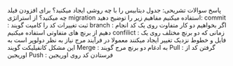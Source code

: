 پاسخ سوالات تشریحی:
جدول دیتابیس را با چه روشی ایجاد میکنید؟ برای افزودن فیلد چه میکنید؟
از استراتژی migration استفاده میکنیم
مفاهیم زیر را توضیح دهید:
commit : ثبت تغییرات کد را کامیت گویند
branch : اگر بخواهیم دو کار متفاوت روی یک کد انجام دهیم از برنچ های متفاوتی استفاده میکنیم
confilict :  زمانی که دو برنچ مختلف روی یک فایل و خطوط نزدیک تغییر ایجاد میکنند معمولا در فرآیند مرج نیاز به نظر دولوپر است به این مشکل کانفیلیکت گویند
Merge : به ادغام دو برنچ مرج گویند
Pull : گرفتن کد از اوریجین
Push : فرستادن کد روی اوریجین
